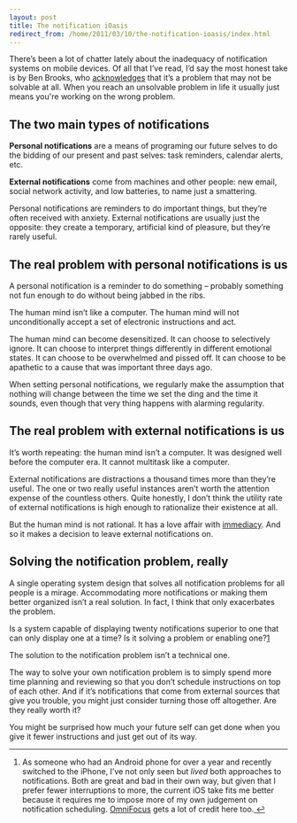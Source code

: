 ```yaml
---
layout: post
title: The notification iOasis
redirect_from: /home/2011/03/10/the-notification-ioasis/index.html
---
```

<p>There’s been a lot of chatter lately about the inadequacy of notification systems on mobile devices. Of all that I’ve read, I’d say the most honest take is by Ben Brooks, who <a href="http://brooksreview.net/2011/03/notifications/">acknowledges</a> that it’s a problem that may not be solvable at all.
When you reach an unsolvable problem in life it usually just means you're working on the wrong problem.</p>
<h2>The two main types of notifications</h2>
<p><strong>Personal notifications</strong> are a means of programing our future selves to do the bidding of our present and past selves: task reminders, calendar alerts, etc.</p>
<p><strong>External notifications</strong> come from machines and other people: new email, social network activity, and low batteries, to name just a smattering.</p>
<p>Personal notifications are reminders to do important things, but they’re often received with anxiety.  External notifications are usually just the opposite: they create a temporary, artificial kind of pleasure, but they’re rarely useful.</p>
<h2 id="theproblemwithpersonalnotifications">The real problem with personal notifications is us</h2>
<p>A personal notification is a reminder to do something – probably something not fun enough to do without being jabbed in the ribs.</p>
<p>The human mind isn’t like a computer.  The human mind will not unconditionally accept a set of electronic instructions and act.</p>
<p>The human mind can become desensitized.  It can choose to selectively ignore.  It can choose to interpret things differently in different emotional states.  It can choose to be overwhelmed and pissed off. It can choose to be apathetic to a cause that was important three days ago.</p>
<p>When setting personal notifications, we regularly make the assumption that nothing will change between the time we set the ding and the time it sounds, even though that very thing happens with alarming regularity.</p>
<h2 id="theproblemwithexternalnotifications">The real problem with external notifications is us</h2>
<p>It’s worth repeating: the human mind isn’t a computer.  It was designed well before the computer era.  It cannot multitask like a computer.</p>
<p>External notifications are distractions a thousand times more than they’re useful. The one or two really useful instances aren’t worth the attention expense of the countless others. Quite honestly, I don’t think the utility rate of external notifications is high enough to rationalize their existence at all.</p>
<p>But the human mind is not rational. It has a love affair with <a href="http://www.practicallyefficient.com/2011/03/04/how-lived-is-a-life-of-constant-immediacy/">immediacy</a>. And so it makes a decision to leave external notifications on.</p>
<h2 id="solvingthenotificationproblemreally">Solving the notification problem, really</h2>
<p>A single operating system design that solves all notification problems for all people is a mirage.  Accommodating more notifications or making them better organized isn’t a real solution.  In fact, I think that only exacerbates the problem.</p>
<p>Is a system capable of displaying twenty notifications superior to one that can only display one at a time?  Is it solving a problem or enabling one?<a id="fnref:f1" class="footnote" title="see footnote" href="#fn:f1">1</a></p>
<p>The solution to the notification problem isn’t a technical one.</p>
<p>The way to solve your own notification problem is to simply spend more time planning and reviewing so that you don’t schedule instructions on top of each other.  And if it’s notifications that come from external sources that give you trouble, you might just consider turning those off altogether.  Are they really worth it?</p>
<p>You might be surprised how much your future self can get done when you give it fewer instructions and just get out of its way.</p>
<div class="footnotes">
<hr />
<ol>
<li id="fn:f1">As someone who had an Android phone for over a year and recently switched to the iPhone, I’ve not only seen but <em>lived</em> both approaches to notifications.  Both are great and bad in their own way, but given that I prefer fewer interruptions to more, the current iOS take fits me better because it requires me to impose more of my own judgement on notification scheduling.  <a href="http://www.practicallyefficient.com/2011/02/01/learning-omnifocus/">OmniFocus</a> gets a lot of credit here too.<a class="reversefootnote" title="return to article" href="#fnref:f1"> ↩</a></li>
</ol>
</div>
